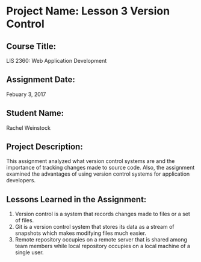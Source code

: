 # Project Name:  Lesson 3 Version Control

## Course Title:
LIS 2360:  Web Application Development

## Assignment Date:  
Febuary 3, 2017

## Student Name:  
Rachel Weinstock

## Project Description:
This assignment analyzed what version control systems are and the importance of tracking changes made to source code. Also, the assignment examined the advantages of using version control systems for application developers.

## Lessons Learned in the Assignment:
1.  Version control is a system that records changes made to files or a set of files.
2. Git is a version control system that stores its data as a stream of snapshots which makes modifying files much easier. 
3. Remote repository occupies on a remote server that is shared among team members while local repository occupies on a local machine of a single user. 
